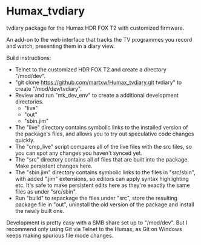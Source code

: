 Humax_tvdiary
=============

tvdiary package for the Humax HDR FOX T2 with customized firmware.

An add-on to the web interface that tracks the TV programmes you record and watch, presenting them in a diary view.

Build instructions:
* Telnet to the customized HDR FOX T2 and create a directory "/mod/dev".
* "git clone https://github.com/martxw/Humax_tvdiary.git tvdiary" to create "/mod/dev/tvdiary".
* Review and run "mk_dev_env" to create a additional development directories.
  * "live"
  * "out"
  * "sbin.jim"
* The "live" directory contains symbolic links to the installed version of the package's files, and allows you to try out speculative code changes quickly.
* The "cmp_live" script compares all of the live files with the src files, so you can spot any changes you haven't synced yet.
* The "src" directory contains all of files that are built into the package. Make persistent changes here.
* The "sbin.jim" directory contains symbolic links to the files in "src/sbin", with added ".jim" extensions, so editors can apply syntax highlighting etc. It's safe to make persistent edits here as they're exactly the same files as under "src/sbin".
* Run "build" to repackage the files under "src", store the resulting package file in "out", uninstall the old version of the package and install the newly built one.

Development is pretty easy with a SMB share set up to "/mod/dev". But I recommend only using Git via Telnet to the Humax, as Git on Windows keeps making spurious file mode changes.